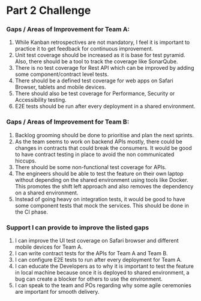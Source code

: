 # Part 2 Challenge


### Gaps / Areas of Improvement for Team A:

1. While Kanban retrospectives are not mandatory, I feel it is important to practice it to get feedback for continuous improvement. 
2. Unit test coverage should be increased as it is base for test pyramid. Also, there should be a tool to track the coverage like SonarQube.
3. There is no test coverage for Rest API which can be improved by adding some component/contract level tests.
4. There should be a defined test coverage for web apps on Safari Browser, tablets and mobile devices.
5. There should also be test coverage for Performance, Security or Accessibility testing.
6. E2E tests should be run after every deployment in a shared environment.

### Gaps / Areas of Improvement for Team B:

1. Backlog grooming should be done to prioritise and plan the next sprints.
2. As the team seems to work on backend APIs mostly, there could be changes in contracts that could break the consumers. It would be good to have contract testing in place to avoid the non communicated hiccups.
3. There should be some non-functional test coverage for APIs.
4. The engineers should be able to test the feature on their own laptop without depending on the shared environment using tools like Docker. This promotes the shift left approach and also removes the dependency on a shared environment.
5. Instead of going heavy on integration tests, it would be good to have some component tests that mock the services. This should be done in the CI phase.

### Support I can provide to improve the listed gaps

1. I can improve the UI test coverage on Safari browser and different mobile devices for Team A.
2. I can write contract tests for the APIs for Team A and Team B.
3. I can configure E2E tests to run after every deployment for Team A.
4. I can educate the Developers as to why it is important to test the feature in local machine because once it is deployed to shared environment, a bug can create a blocker for others to use the environment.
5. I can speak to the team and POs regarding why some agile ceremonies are important for smooth delivery.